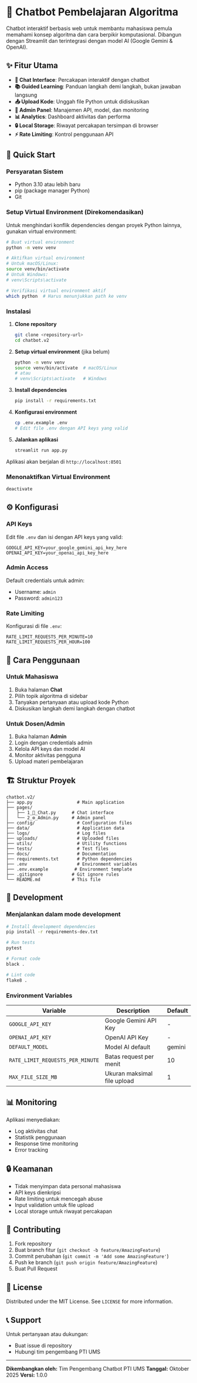 # 🤖 Chatbot Pembelajaran Algoritma

Chatbot interaktif berbasis web untuk membantu mahasiswa pemula memahami konsep algoritma dan cara berpikir komputasional. Dibangun dengan Streamlit dan terintegrasi dengan model AI (Google Gemini & OpenAI).

## ✨ Fitur Utama

- **💬 Chat Interface**: Percakapan interaktif dengan chatbot
- **📚 Guided Learning**: Panduan langkah demi langkah, bukan jawaban langsung
- **📤 Upload Kode**: Unggah file Python untuk didiskusikan
- **🔐 Admin Panel**: Manajemen API, model, dan monitoring
- **📊 Analytics**: Dashboard aktivitas dan performa
- **🔒 Local Storage**: Riwayat percakapan tersimpan di browser
- **⚡ Rate Limiting**: Kontrol penggunaan API

## 🚀 Quick Start

### Persyaratan Sistem

- Python 3.10 atau lebih baru
- pip (package manager Python)
- Git

### Setup Virtual Environment (Direkomendasikan)

Untuk menghindari konflik dependencies dengan proyek Python lainnya, gunakan virtual environment:

```bash
# Buat virtual environment
python -m venv venv

# Aktifkan virtual environment
# Untuk macOS/Linux:
source venv/bin/activate
# Untuk Windows:
# venv\Scripts\activate

# Verifikasi virtual environment aktif
which python  # Harus menunjukkan path ke venv
```

### Instalasi

1. **Clone repository**
   ```bash
   git clone <repository-url>
   cd chatbot.v2
   ```

2. **Setup virtual environment** (jika belum)
   ```bash
   python -m venv venv
   source venv/bin/activate  # macOS/Linux
   # atau
   # venv\Scripts\activate   # Windows
   ```

3. **Install dependencies**
   ```bash
   pip install -r requirements.txt
   ```

4. **Konfigurasi environment**
   ```bash
   cp .env.example .env
   # Edit file .env dengan API keys yang valid
   ```

5. **Jalankan aplikasi**
   ```bash
   streamlit run app.py
   ```

Aplikasi akan berjalan di `http://localhost:8501`

### Menonaktifkan Virtual Environment

```bash
deactivate
```

## ⚙️ Konfigurasi

### API Keys

Edit file `.env` dan isi dengan API keys yang valid:

```env
GOOGLE_API_KEY=your_google_gemini_api_key_here
OPENAI_API_KEY=your_openai_api_key_here
```

### Admin Access

Default credentials untuk admin:
- Username: `admin`
- Password: `admin123`

### Rate Limiting

Konfigurasi di file `.env`:
```env
RATE_LIMIT_REQUESTS_PER_MINUTE=10
RATE_LIMIT_REQUESTS_PER_HOUR=100
```

## 📖 Cara Penggunaan

### Untuk Mahasiswa

1. Buka halaman **Chat**
2. Pilih topik algoritma di sidebar
3. Tanyakan pertanyaan atau upload kode Python
4. Diskusikan langkah demi langkah dengan chatbot

### Untuk Dosen/Admin

1. Buka halaman **Admin**
2. Login dengan credentials admin
3. Kelola API keys dan model AI
4. Monitor aktivitas pengguna
5. Upload materi pembelajaran

## 🏗️ Struktur Proyek

```
chatbot.v2/
├── app.py                 # Main application
├── pages/
│   ├── 1_💬_Chat.py      # Chat interface
│   └── 2_⚙️_Admin.py     # Admin panel
├── config/                # Configuration files
├── data/                  # Application data
├── logs/                  # Log files
├── uploads/               # Uploaded files
├── utils/                 # Utility functions
├── tests/                 # Test files
├── docs/                  # Documentation
├── requirements.txt       # Python dependencies
├── .env                   # Environment variables
├── .env.example          # Environment template
├── .gitignore           # Git ignore rules
└── README.md            # This file
```

## 🔧 Development

### Menjalankan dalam mode development

```bash
# Install development dependencies
pip install -r requirements-dev.txt

# Run tests
pytest

# Format code
black .

# Lint code
flake8 .
```

### Environment Variables

| Variable | Description | Default |
|----------|-------------|---------|
| `GOOGLE_API_KEY` | Google Gemini API Key | - |
| `OPENAI_API_KEY` | OpenAI API Key | - |
| `DEFAULT_MODEL` | Model AI default | gemini |
| `RATE_LIMIT_REQUESTS_PER_MINUTE` | Batas request per menit | 10 |
| `MAX_FILE_SIZE_MB` | Ukuran maksimal file upload | 1 |

## 📊 Monitoring

Aplikasi menyediakan:
- Log aktivitas chat
- Statistik penggunaan
- Response time monitoring
- Error tracking

## 🔒 Keamanan

- Tidak menyimpan data personal mahasiswa
- API keys dienkripsi
- Rate limiting untuk mencegah abuse
- Input validation untuk file upload
- Local storage untuk riwayat percakapan

## 🤝 Contributing

1. Fork repository
2. Buat branch fitur (`git checkout -b feature/AmazingFeature`)
3. Commit perubahan (`git commit -m 'Add some AmazingFeature'`)
4. Push ke branch (`git push origin feature/AmazingFeature`)
5. Buat Pull Request

## 📝 License

Distributed under the MIT License. See `LICENSE` for more information.

## 📞 Support

Untuk pertanyaan atau dukungan:
- Buat issue di repository
- Hubungi tim pengembang PTI UMS

---

**Dikembangkan oleh:** Tim Pengembang Chatbot PTI UMS
**Tanggal:** Oktober 2025
**Versi:** 1.0.0